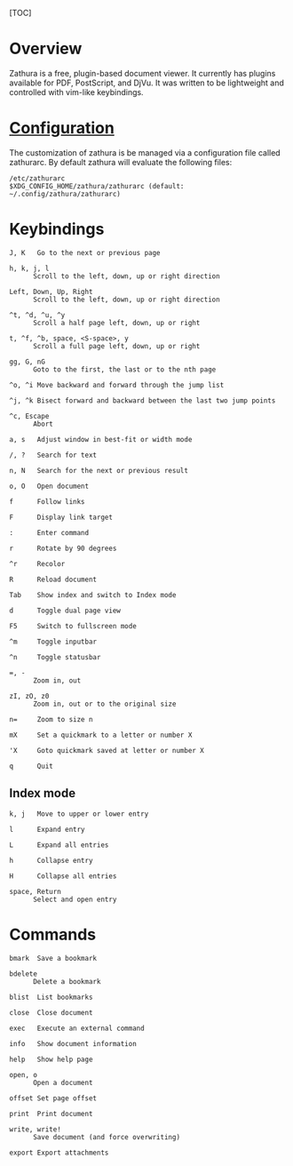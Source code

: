 [TOC]

# Overview
Zathura is a free, plugin-based document viewer. It currently has plugins available for PDF, PostScript, and DjVu. It was written to be lightweight and controlled with vim-like keybindings.

# [Configuration](https://pwmt.org/projects/zathura/documentation/)
The customization of zathura is be managed via a configuration file called zathurarc. By default zathura will evaluate the following files:

	/etc/zathurarc
	$XDG_CONFIG_HOME/zathura/zathurarc (default: ~/.config/zathura/zathurarc)

# Keybindings
	J, K   Go to the next or previous page

	h, k, j, l
	      Scroll to the left, down, up or right direction

	Left, Down, Up, Right
	      Scroll to the left, down, up or right direction

	^t, ^d, ^u, ^y
	      Scroll a half page left, down, up or right

	t, ^f, ^b, space, <S-space>, y
	      Scroll a full page left, down, up or right

	gg, G, nG
	      Goto to the first, the last or to the nth page

	^o, ^i Move backward and forward through the jump list

	^j, ^k Bisect forward and backward between the last two jump points

	^c, Escape
	      Abort

	a, s   Adjust window in best-fit or width mode

	/, ?   Search for text

	n, N   Search for the next or previous result

	o, O   Open document

	f      Follow links

	F      Display link target

	:      Enter command

	r      Rotate by 90 degrees

	^r     Recolor

	R      Reload document

	Tab    Show index and switch to Index mode

	d      Toggle dual page view

	F5     Switch to fullscreen mode

	^m     Toggle inputbar

	^n     Toggle statusbar

	=, -
	      Zoom in, out

	zI, zO, z0
	      Zoom in, out or to the original size

	n=     Zoom to size n

	mX     Set a quickmark to a letter or number X

	'X     Goto quickmark saved at letter or number X

	q      Quit

## Index mode
	k, j   Move to upper or lower entry

	l      Expand entry

	L      Expand all entries

	h      Collapse entry

	H      Collapse all entries

	space, Return
	      Select and open entry

# Commands
	bmark  Save a bookmark

	bdelete
	      Delete a bookmark

	blist  List bookmarks

	close  Close document

	exec   Execute an external command

	info   Show document information

	help   Show help page

	open, o
	      Open a document

	offset Set page offset

	print  Print document

	write, write!
	      Save document (and force overwriting)

	export Export attachments
